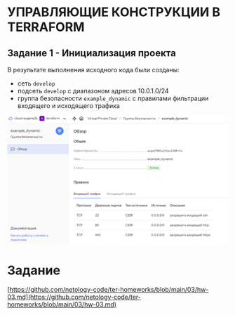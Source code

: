 # УПРАВЛЯЮЩИЕ КОНСТРУКЦИИ В TERRAFORM

## Задание 1 - Инициализация проекта

В результате выполнения исходного кода были созданы:
- сеть `develop`
- подсеть `develop` с диапазоном адресов 10.0.1.0/24
- группа безопасности `example_dynamic` с правилами фильтрации входящего и исходящего трафика

![Группа безопасности example_dynamic](images/z1-yandex-security-group.png)











# Задание
[https://github.com/netology-code/ter-homeworks/blob/main/03/hw-03.md](https://github.com/netology-code/ter-homeworks/blob/main/03/hw-03.md)
